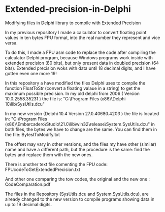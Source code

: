 # Extended-precision-in-Delphi
Modifying files in Delphi library to compile with Extended Precision

In my previous repository I made a calculator to convert floating point values in ten bytes FPU format, into the real number they represent and vice versa.

To do this, I made a FPU asm code to replace the code after compiling the calculator Delphi program, because Windows programs work inside with extended precision (80 bits), but only present data in doubled precision (64 bits). Extended precision woks with data until 18 decimal digits, and I have gotten even one more 19!

In this repository a have modified the files Delphi uses to compile the function FloatToStr (convert a floating valaue in a string) to get the maximum possible precision.
In my old delphi from 2006 ( Version 10.0.2558.35231 ) the file is: "C:\Program Files (x86)\Delphi 10\lib\SysUtils.dcu"

In my new versión (Delphi 10.4 Version 27.0.40680.4203 ) the file is located in: "C:\Program Files (x86)\Embarcadero\Studio\21.0\lib\win32\release\System.SysUtils.dcu"
in both files, the bytes we have to change are the same. You can find them in the file: BytestToModify.txt

The offset may vary in other versions, and the files my have other (similar) name and have a different path, but the procedure is the same: find the bytes and replace them with the new ones.

There is another text file comenting the FPU code: FPUcodeToGetExtendedPrecision.txt

And other one comparing the tow codes, the original and the new one : CodeComparation.pdf

The files in the Repository (SysUtils.dcu and System.SysUtils.dcu), are already changed to the new version to compile programs showing data in up to 19 decimal digits.
